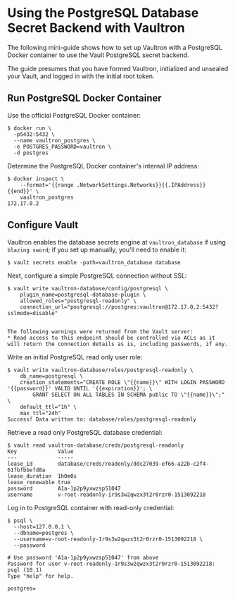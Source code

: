 # Using the PostgreSQL Database Secret Backend with Vaultron

The following mini-guide shows how to set up Vaultron with a PostgreSQL Docker
container to use the Vault PostgreSQL secret backend.

The guide presumes that you have formed Vaultron, initialized and unsealed
your Vault, and logged in with the initial root token.


## Run PostgreSQL Docker Container

Use the official PostgreSQL Docker container:

```
$ docker run \
  -p5432:5432 \
  --name vaultron_postgres \
  -e POSTGRES_PASSWORD=vaultron \
  -d postgres
```

Determine the PostgreSQL Docker container's internal IP address:

```
$ docker inspect \
    --format='{{range .NetworkSettings.Networks}}{{.IPAddress}}{{end}}' \
    vaultron_postgres
172.17.0.2
```

## Configure Vault

Vaultron enables the database secrets engine at `vaultron_database` if using `blazing sword`; if you set up manually, you'll need to enable it:

```
$ vault secrets enable -path=vaultron_database database
```

Next, configure a simple PostgreSQL connection without SSL:

```
$ vault write vaultron-database/config/postgresql \
    plugin_name=postgresql-database-plugin \
    allowed_roles="postgresql-readonly" \
    connection_url="postgresql://postgres:vaultron@172.17.0.2:5432?sslmode=disable"


The following warnings were returned from the Vault server:
* Read access to this endpoint should be controlled via ACLs as it will return the connection details as is, including passwords, if any.
```

Write an initial PostgreSQL read only user role:

```
$ vault write vaultron-database/roles/postgresql-readonly \
    db_name=postgresql \
    creation_statements="CREATE ROLE \"{{name}}\" WITH LOGIN PASSWORD '{{password}}' VALID UNTIL '{{expiration}}'; \
        GRANT SELECT ON ALL TABLES IN SCHEMA public TO \"{{name}}\";" \
    default_ttl="1h" \
    max_ttl="24h"
Success! Data written to: database/roles/postgresql-readonly
```

Retrieve a read only PostgreSQL database credential:

```
$ vault read vaultron-database/creds/postgresql-readonly
Key             Value
---             -----
lease_id        database/creds/readonly/ddc27039-ef66-a22b-c2f4-61fbfbbefd8a
lease_duration  1h0m0s
lease_renewable true
password        A1a-1p2p9yxwzsp51047
username        v-root-readonly-1r9s3w2qwzx3t2r0rzr0-1513092218
```

Log in to PostgreSQL container with read-only credential:

```
$ psql \
  --host=127.0.0.1 \
  --dbname=postgres \
  --username=v-root-readonly-1r9s3w2qwzx3t2r0rzr0-1513092218 \
  --password

# Use password 'A1a-1p2p9yxwzsp51047' from above
Password for user v-root-readonly-1r9s3w2qwzx3t2r0rzr0-1513092218:
psql (10.1)
Type "help" for help.

postgres=
```
